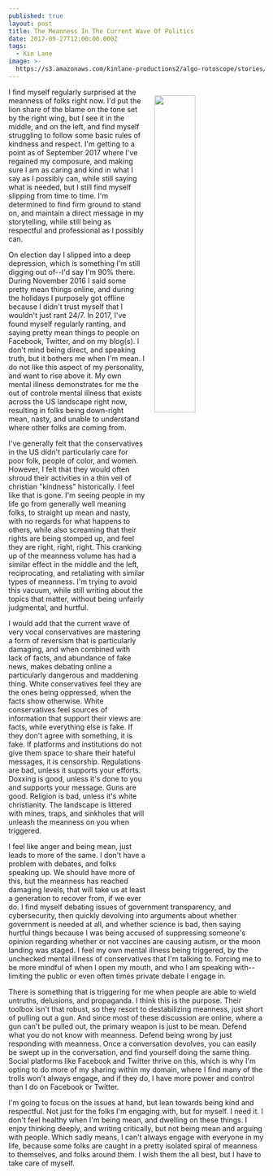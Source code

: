 ```yaml
---
published: true
layout: post
title: The Meanness In The Current Wave Of Politics
date: 2017-09-27T12:00:00.000Z
tags:
  - Kin Lane
image: >-
  https://s3.amazonaws.com/kinlane-productions2/algo-rotoscope/stories/kin-chesapeake-sun_satan_red.jpg
---
```

<p><img src="https://s3.amazonaws.com/kinlane-productions2/algo-rotoscope/stories/kin-chesapeake-sun_satan_red.jpg" align="right" width="40%" style="padding: 15px;" /></p>I find myself regularly surprised at the meanness of folks right now. I'd put the lion share of the blame on the tone set by the right wing, but I see it in the middle, and on the left, and find myself struggling to follow some basic rules of kindness and respect. I'm getting to a point as of September 2017 where I've regained my composure, and making sure I am as caring and kind in what I say as I possibly can, while still saying what is needed, but I still find myself slipping from time to time. I'm determined to find firm ground to stand on, and maintain a direct message in my storytelling, while still being as respectful and professional as I possibly can.

On election day I slipped into a deep depression, which is something I'm still digging out of--I'd say I'm 90% there. During November 2016 I said some pretty mean things online, and during the holidays I purposely got offline because I didn't trust myself that I wouldn't just rant 24/7. In 2017, I've found myself regularly ranting, and saying pretty mean things to people on Facebook, Twitter, and on my blog(s). I don't mind being direct, and speaking truth, but it bothers me when I'm mean. I do not like this aspect of my personality, and want to rise above it. My own mental illness demonstrates for me the out of controle mental illness that exists across the US landscape right now, resulting in folks being down-right mean, nasty, and unable to understand where other folks are coming from.

I've generally felt that the conservatives in the US didn't particularly care for poor folk, people of color, and women. However, I felt that they would often shroud their activities in a thin veil of christian "kindness" historically. I feel like that is gone. I'm seeing people in my life go from generally well meaning folks, to straight up mean and nasty, with no regards for what happens to others, while also screaming that their rights are being stomped up, and feel they are right, right, right. This cranking up of the meanness volume has had a similar effect in the middle and the left, reciprocating, and retaliating with similar types of meanness. I'm trying to avoid this vacuum, while still writing about the topics that matter, without being unfairly judgmental, and hurtful.

I would add that the current wave of very vocal conservatives are mastering a form of reversism that is particularly damaging, and when combined with lack of facts, and abundance of fake news, makes debating online a particularly dangerous and maddening thing. White conservatives feel they are the ones being oppressed, when the facts show otherwise. White conservatives feel sources of information that support their views are facts, while everything else is fake. If they don't agree with something, it is fake. If platforms and institutions do not give them space to share their hateful messages, it is censorship. Regulations are bad, unless it supports your efforts. Doxxing is good, unless it's done to you and supports your message. Guns are good. Religion is bad, unless it's white christianity. The landscape is littered with mines, traps, and sinkholes that will unleash the meanness on you when triggered.

I feel like anger and being mean, just leads to more of the same. I don't have a problem with debates, and folks speaking up. We should have more of this, but the meanness has reached damaging levels, that will take us at least a generation to recover from, if we ever do. I find myself debating issues of government transparency, and cybersecurity, then quickly devolving into arguments about whether government is needed at all, and whether science is bad, then saying hurtful things because I was being accused of suppressing someone's opinion regarding whether or not vaccines are causing autism, or the moon landing was staged. I feel my own mental illness being triggered, by the unchecked mental illness of conservatives that I'm talking to. Forcing me to be more mindful of when I open my mouth, and who I am speaking with--limiting the public or even often times private debate I engage in.

There is something that is triggering for me when people are able to wield untruths, delusions, and propaganda. I think this is the purpose. Their toolbox isn't that robust, so they resort to destabilizing meanness, just short of pulling out a gun. And since most of these discussion are online, where a gun can't be pulled out, the primary weapon is just to be mean. Defend what you do not know with meanness. Defend being wrong by just responding with meanness. Once a conversation devolves, you can easily be swept up in the conversation, and find yourself doing the same thing. Social platforms like Facebook and Twitter thrive on this, which is why I'm opting to do more of my sharing within my domain, where I find many of the trolls won't always engage, and if they do, I have more power and control than I do on Facebook or Twitter.

I'm going to focus on the issues at hand, but lean towards being kind and respectful. Not just for the folks I'm engaging with, but for myself. I need it. I don't feel healthy when I'm being mean, and dwelling on these things. I enjoy thinking deeply, and writing critically, but not being mean and arguing with people. Which sadly means, I can't always engage with everyone in my life, because some folks are caught in a pretty isolated spiral of meanness to themselves, and folks around them. I wish them the all best, but I have to take care of myself.
